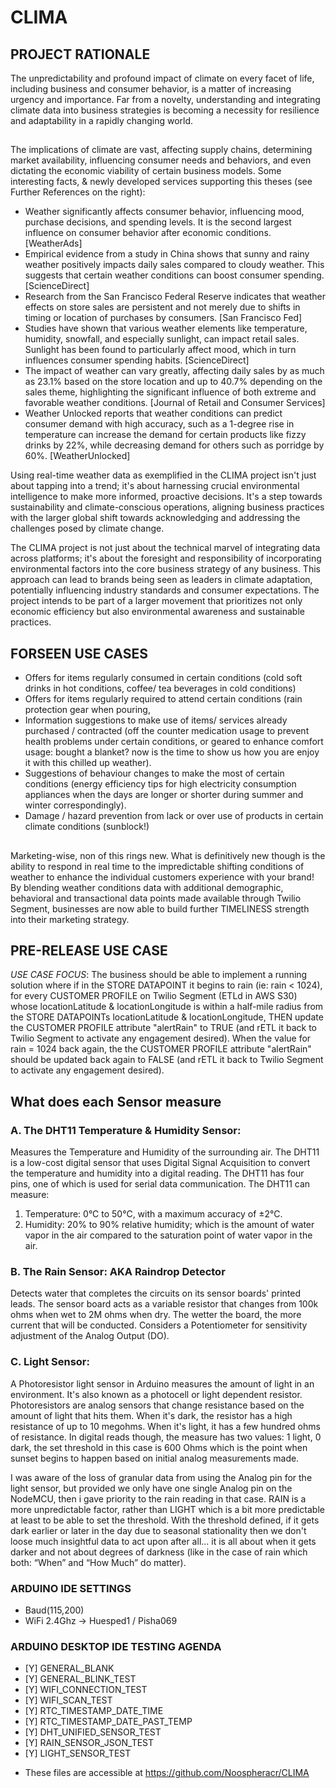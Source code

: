 # CLIMA
## PROJECT RATIONALE
The unpredictability and profound impact of climate on every facet of life, including business and consumer behavior, is a matter of increasing urgency and importance. Far from a novelty, understanding and integrating climate data into business strategies is becoming a necessity for resilience and adaptability in a rapidly changing world.

## 
The implications of climate are vast, affecting supply chains, determining market availability, influencing consumer needs and behaviors, and even dictating the economic viability of certain business models. Some interesting facts, & newly developed services supporting this theses (see Further References on the right): 
- Weather significantly affects consumer behavior, influencing mood, purchase decisions, and spending levels. It is the second largest influence on consumer behavior after economic conditions​​. [WeatherAds] 
- Empirical evidence from a study in China shows that sunny and rainy weather positively impacts daily sales compared to cloudy weather. This suggests that certain weather conditions can boost consumer spending​​. [ScienceDirect]
- Research from the San Francisco Federal Reserve indicates that weather effects on store sales are persistent and not merely due to shifts in timing or location of purchases by consumers​​. [San Francisco Fed]
- Studies have shown that various weather elements like temperature, humidity, snowfall, and especially sunlight, can impact retail sales. Sunlight has been found to particularly affect mood, which in turn influences consumer spending habits​​. [ScienceDirect]
- The impact of weather can vary greatly, affecting daily sales by as much as 23.1% based on the store location and up to 40.7% depending on the sales theme, highlighting the significant influence of both extreme and favorable weather conditions​​. [Journal of Retail and Consumer Services]
- Weather Unlocked reports that weather conditions can predict consumer demand with high accuracy, such as a 1-degree rise in temperature can increase the demand for certain products like fizzy drinks by 22%, while decreasing demand for others such as porridge by 60%​​. [WeatherUnlocked]

Using real-time weather data as exemplified in the CLIMA project isn't just about tapping into a trend; it's about harnessing crucial environmental intelligence to make more informed, proactive decisions. It's a step towards sustainability and climate-conscious operations, aligning business practices with the larger global shift towards acknowledging and addressing the challenges posed by climate change.

The CLIMA project is not just about the technical marvel of integrating data across platforms; it's about the foresight and responsibility of incorporating environmental factors into the core business strategy of any business. This approach can lead to brands being seen as leaders in climate adaptation, potentially influencing industry standards and consumer expectations. The project intends to be part of a larger movement that prioritizes not only economic efficiency but also environmental awareness and sustainable practices.

## FORSEEN USE CASES
- Offers for items regularly consumed in certain conditions (cold soft drinks in hot conditions, coffee/ tea beverages in cold conditions)
- Offers for items regularly required to attend certain conditions (rain protection gear when pouring, 
- Information suggestions to make use of items/ services already purchased / contracted (off the counter medication usage to prevent health problems under certain conditions, or geared to enhance comfort usage: bought a blanket? now is the time to show us how you are enjoy it with this chilled up weather).
- Suggestions of behaviour changes to make the most of certain conditions (energy efficiency tips for high electricity consumption appliances when the days are longer or shorter during summer and winter correspondingly).
- Damage / hazard prevention from lack or over use of products in certain climate conditions (sunblock!)

##
Marketing-wise, non of this rings new. What is definitively new though is the ability to respond in real time to the impredictable shifting conditions of weather to enhance the individual customers experience with your brand! By blending weather conditions data with additional demographic, behavioral and transactional data points made available through Twilio Segment, businesses are now able to build further TIMELINESS strength into their marketing strategy.

## PRE-RELEASE USE CASE
*USE CASE FOCUS*: The business should be able to implement a running solution where if in the STORE DATAPOINT it begins to rain (ie: rain < 1024), for every CUSTOMER PROFILE on Twilio Segment (ETLd in AWS S30) whose locationLatitude & locationLongitude is within a half-mile radius from the STORE DATAPOINTs locationLatitude & locationLongitude, THEN update the CUSTOMER PROFILE attribute "alertRain" to TRUE (and rETL it back to Twilio Segment to activate any engagement desired). When the value for rain = 1024 back again, the the CUSTOMER PROFILE attribute "alertRain" should be updated back again to FALSE (and rETL it back to Twilio Segment to activate any engagement desired). 
  
## What does each Sensor measure
### A. The DHT11 Temperature & Humidity Sensor: 
Measures the Temperature and Humidity of the surrounding air. The DHT11 is a low-cost digital sensor that uses Digital Signal Acquisition to convert the temperature and humidity into a digital reading. The DHT11 has four pins, one of which is used for serial data communication. The DHT11 can measure: 
1. Temperature: 0°C to 50°C, with a maximum accuracy of ±2°C.
2. Humidity: 20% to 90% relative humidity; which is the amount of water vapor in the air compared to the saturation point of water vapor in the air.

### B. The Rain Sensor: AKA Raindrop Detector
Detects water that completes the circuits on its sensor boards' printed leads. The sensor board acts as a variable resistor that changes from 100k ohms when wet to 2M ohms when dry. The wetter the board, the more current that will be conducted. Considers a Potentiometer for sensitivity adjustment of the Analog Output (DO).

### C. Light Sensor: 
A Photoresistor light sensor in Arduino measures the amount of light in an environment. It's also known as a photocell or light dependent resistor. Photoresistors are analog sensors that change resistance based on the amount of light that hits them. When it's dark, the resistor has a high resistance of up to 10 megohms. When it's light, it has a few hundred ohms of resistance. In digital reads though, the measure has two values: 1 light, 0 dark, the set threshold in this case is 600 Ohms which is the point when sunset begins to happen based on initial analog measurements made.

I was aware of the loss of granular data from using the Analog pin for the light sensor, but provided we only have one single Analog pin on the NodeMCU, then i gave priority to the rain reading in that case. RAIN is a more unpredictable factor, rather than LIGHT which is a bit more predictable at least to be able to set the threshold. With the threshold defined, if it gets dark earlier or later in the day due to seasonal stationality then we don't loose much insightful data to act upon after all... it is all about when it gets darker and not about degrees of darkness (like in the case of rain which both: “When” and “How Much” do matter). 

### ARDUINO IDE SETTINGS
- Baud(115,200)
- WiFi 2.4Ghz -> Huesped1 / Pisha069

### ARDUINO DESKTOP IDE TESTING AGENDA
- [Y] GENERAL_BLANK
- [Y] GENERAL_BLINK_TEST
- [Y] WIFI_CONNECTION_TEST
- [Y] WIFI_SCAN_TEST
- [Y] RTC_TIMESTAMP_DATE_TIME
- [Y] RTC_TIMESTAMP_DATE_PAST_TEMP
- [Y] DHT_UNIFIED_SENSOR_TEST
- [Y] RAIN_SENSOR_JSON_TEST
- [Y] LIGHT_SENSOR_TEST
* These files are accessible at https://github.com/Noospheracr/CLIMA
